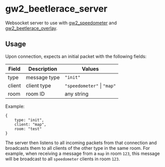 # gw2_beetlerace_server

Websocket server to use with [gw2_speedometer](https://github.com/killer415tv/gw2_speedometer) and [gw2_beetlerace_overlay](https://github.com/Spruudel/gw2_beetlerace_overlay).

## Usage

Upon connection, expects an initial packet with the following fields:

| Field  | Description  | Values                     |
| ------ | ------------ | -------------------------- |
| type   | message type | `"init"`                   |
| client | client type  | `"speedometer"` \| `"map"` |
| room   | room ID      | any string                 |

Example:

```
{
    type: "init",
    client: "map",
    room: "test"
}
```

The server then listens to all incoming packets from that connection and broadcasts them to all clients of the other type in the same room.
For example, when receiving a message from a `map` in room `123`, this message will be broadcast to all `speedometer` clients in room `123`.
